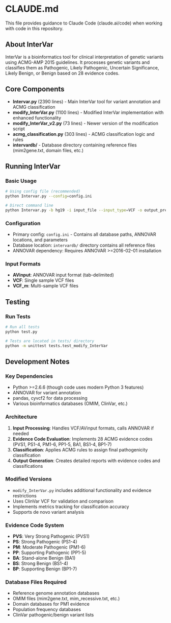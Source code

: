# CLAUDE.md

This file provides guidance to Claude Code (claude.ai/code) when working with code in this repository.

## About InterVar

InterVar is a bioinformatics tool for clinical interpretation of genetic variants using ACMG-AMP 2015 guidelines. It processes genetic variants and classifies them as Pathogenic, Likely Pathogenic, Uncertain Significance, Likely Benign, or Benign based on 28 evidence codes.

## Core Components

- **Intervar.py** (2390 lines) - Main InterVar tool for variant annotation and ACMG classification
- **modify_InterVar.py** (1100 lines) - Modified InterVar implementation with enhanced functionality
- **modify_InterVar_v2.py** (73 lines) - Newer version of the modification script
- **acmg_classification.py** (303 lines) - ACMG classification logic and rules
- **intervardb/** - Database directory containing reference files (mim2gene.txt, domain files, etc.)

## Running InterVar

### Basic Usage
```bash
# Using config file (recommended)
python Intervar.py --config=config.ini

# Direct command line
python Intervar.py -b hg19 -i input_file --input_type=VCF -o output_prefix
```

### Configuration
- Primary config: `config.ini` - Contains all database paths, ANNOVAR locations, and parameters
- Database location: `intervardb/` directory contains all reference files
- ANNOVAR dependency: Requires ANNOVAR >=2016-02-01 installation

### Input Formats
- **AVinput**: ANNOVAR input format (tab-delimited)
- **VCF**: Single sample VCF files
- **VCF_m**: Multi-sample VCF files

## Testing

### Run Tests
```bash
# Run all tests
python test.py

# Tests are located in tests/ directory
python -m unittest tests.test_modify_InterVar
```

## Development Notes

### Key Dependencies
- Python >=2.6.6 (though code uses modern Python 3 features)
- ANNOVAR for variant annotation
- pandas, cyvcf2 for data processing
- Various bioinformatics databases (OMIM, ClinVar, etc.)

### Architecture
1. **Input Processing**: Handles VCF/AVinput formats, calls ANNOVAR if needed
2. **Evidence Code Evaluation**: Implements 28 ACMG evidence codes (PVS1, PS1-4, PM1-6, PP1-5, BA1, BS1-4, BP1-7)
3. **Classification**: Applies ACMG rules to assign final pathogenicity classification
4. **Output Generation**: Creates detailed reports with evidence codes and classifications

### Modified Versions
- `modify_InterVar.py` includes additional functionality and evidence restrictions
- Uses ClinVar VCF for validation and comparison
- Implements metrics tracking for classification accuracy
- Supports de novo variant analysis

### Evidence Code System
- **PVS**: Very Strong Pathogenic (PVS1)
- **PS**: Strong Pathogenic (PS1-4) 
- **PM**: Moderate Pathogenic (PM1-6)
- **PP**: Supporting Pathogenic (PP1-5)
- **BA**: Stand-alone Benign (BA1)
- **BS**: Strong Benign (BS1-4)
- **BP**: Supporting Benign (BP1-7)

### Database Files Required
- Reference genome annotation databases
- OMIM files (mim2gene.txt, mim_recessive.txt, etc.)
- Domain databases for PM1 evidence
- Population frequency databases
- ClinVar pathogenic/benign variant lists